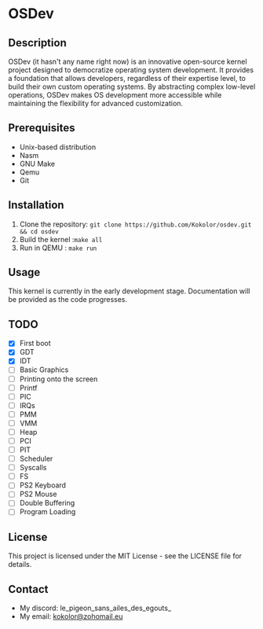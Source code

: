 # OSDev

## Description

OSDev (it hasn't any name right now) is an innovative open-source kernel project designed to democratize operating
system development. It provides a foundation that allows developers, regardless of their expertise level,
to build their own custom operating systems. By abstracting complex low-level operations, OSDev makes OS
development more accessible while maintaining the flexibility for advanced customization.

## Prerequisites

- Unix-based distribution
- Nasm
- GNU Make
- Qemu
- Git

## Installation

1. Clone the repository: `git clone https://github.com/Kokolor/osdev.git && cd osdev`
2. Build the kernel :`make all`
3. Run in QEMU : `make run`

## Usage

This kernel is currently in the early development stage. Documentation will be provided as the code progresses.

## TODO
- [x] First boot
- [x] GDT
- [x] IDT
- [ ] Basic Graphics
- [ ] Printing onto the screen
- [ ] Printf
- [ ] PIC
- [ ] IRQs
- [ ] PMM
- [ ] VMM
- [ ] Heap
- [ ] PCI
- [ ] PIT
- [ ] Scheduler
- [ ] Syscalls
- [ ] FS
- [ ] PS2 Keyboard
- [ ] PS2 Mouse
- [ ] Double Buffering
- [ ] Program Loading

## License
This project is licensed under the MIT License - see the LICENSE file for details.

## Contact
- My discord: le_pigeon_sans_ailes_des_egouts_
- My email: kokolor@zohomail.eu